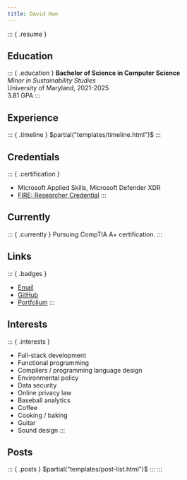 ```yaml
---
title: David Han
---
```

::: { .resume }
## Education
::: { .education }
**Bachelor of Science in Computer Science**\
*Minor in Sustainability Studies*\
University of Maryland, 2021-2025\
3.81 GPA
:::
## Experience
::: { .timeline }
$partial("templates/timeline.html")$
:::
## Credentials
::: { .certification }
- Microsoft Applied Skills, Microsoft Defender XDR
- [FIRE: Researcher Credential][fire-cred]
:::
## Currently
::: { .currently }
Pursuing CompTIA A+ certification.
::: 
## Links
::: { .badges }
- [Email][email]
- [GitHub][github]
- [Portfolium][portfolium]
:::
## Interests
::: { .interests }
- Full-stack development
- Functional programming
- Compilers / programming language design
- Environmental policy
- Data security
- Online privacy law
- Baseball analytics
- Coffee
- Cooking / baking
- Guitar
- Sound design
:::
## Posts
::: { .posts }
$partial("templates/post-list.html")$
:::
:::

[email]: mailto:dhan4043@gmail.com
[github]: https://github.com/dhan4043
[portfolium]: https://portfolium.com/DavidHan4311
[fire-cred]: https://portfolium.com/DavidHan4311/badge/researcher-fire-first-year-innovation-and-research-experience
